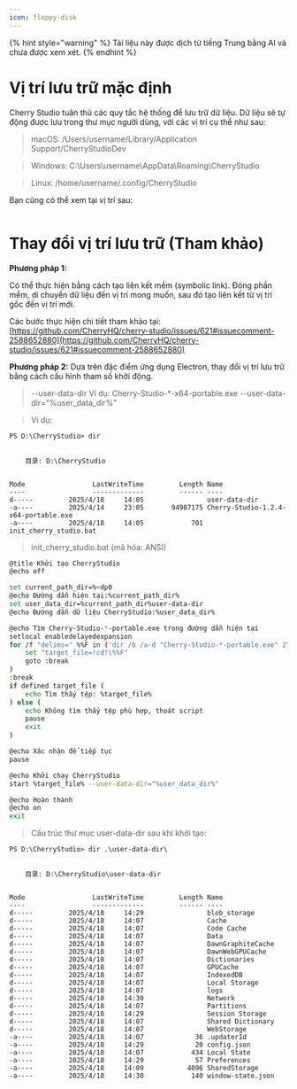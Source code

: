 ```yaml
---
icon: floppy-disk
---
```


{% hint style="warning" %}
Tài liệu này được dịch từ tiếng Trung bằng AI và chưa được xem xét.
{% endhint %}

# Vị trí lưu trữ mặc định

Cherry Studio tuân thủ các quy tắc hệ thống để lưu trữ dữ liệu. Dữ liệu sẽ tự động được lưu trong thư mục người dùng, với các vị trí cụ thể như sau:

> macOS: /Users/username/Library/Application Support/CherryStudioDev

> Windows: C:\Users\username\AppData\Roaming\CherryStudio

> Linux: /home/username/.config/CherryStudio

Bạn cũng có thể xem tại vị trí sau:
<figure><img src="../../.gitbook/assets/image (31).png" alt=""><figcaption></figcaption></figure>



# Thay đổi vị trí lưu trữ (Tham khảo)

**Phương pháp 1:**

Có thể thực hiện bằng cách tạo liên kết mềm (symbolic link). Đóng phần mềm, di chuyển dữ liệu đến vị trí mong muốn, sau đó tạo liên kết từ vị trí gốc đến vị trí mới.

Các bước thực hiện chi tiết tham khảo tại: [https://github.com/CherryHQ/cherry-studio/issues/621#issuecomment-2588652880](https://github.com/CherryHQ/cherry-studio/issues/621#issuecomment-2588652880)

**Phương pháp 2:**
Dựa trên đặc điểm ứng dụng Electron, thay đổi vị trí lưu trữ bằng cách cấu hình tham số khởi động.

> --user-data-dir
> Ví dụ: Cherry-Studio-*-x64-portable.exe --user-data-dir="%user_data_dir%"

> Ví dụ:

```shell
PS D:\CherryStudio> dir


    目录: D:\CherryStudio


Mode                 LastWriteTime         Length Name
----                 -------------         ------ ----
d-----         2025/4/18     14:05                user-data-dir
-a----         2025/4/14     23:05       94987175 Cherry-Studio-1.2.4-x64-portable.exe
-a----         2025/4/18     14:05            701 init_cherry_studio.bat
```

> init_cherry_studio.bat (mã hóa: ANSI)

```bash
@title Khởi tạo CherryStudio
@echo off

set current_path_dir=%~dp0
@echo Đường dẫn hiện tại:%current_path_dir%
set user_data_dir=%current_path_dir%user-data-dir
@echo Đường dẫn dữ liệu CherryStudio:%user_data_dir%

@echo Tìm Cherry-Studio-*-portable.exe trong đường dẫn hiện tại
setlocal enabledelayedexpansion
for /f "delims=" %%F in ('dir /b /a-d "Cherry-Studio-*-portable.exe" 2^>nul') do ( #Vui lòng thay đổi thành tên tệp thực tế đã tải xuống, tên từ trang web chính thức và Github khác nhau
    set "target_file=!cd!\%%F"
    goto :break
)
:break
if defined target_file (
    echo Tìm thấy tệp: %target_file%
) else (
    echo Không tìm thấy tệp phù hợp, thoát script
    pause
    exit
)

@echo Xác nhận để tiếp tục
pause

@echo Khởi chạy CherryStudio
start %target_file% --user-data-dir="%user_data_dir%"

@echo Hoàn thành
@echo on
exit
```

> Cấu trúc thư mục user-data-dir sau khi khởi tạo:

```shell
PS D:\CherryStudio> dir .\user-data-dir\


    目录: D:\CherryStudio\user-data-dir


Mode                 LastWriteTime         Length Name
----                 -------------         ------ ----
d-----         2025/4/18     14:29                blob_storage
d-----         2025/4/18     14:07                Cache
d-----         2025/4/18     14:07                Code Cache
d-----         2025/4/18     14:07                Data
d-----         2025/4/18     14:07                DawnGraphiteCache
d-----         2025/4/18     14:07                DawnWebGPUCache
d-----         2025/4/18     14:07                Dictionaries
d-----         2025/4/18     14:07                GPUCache
d-----         2025/4/18     14:07                IndexedDB
d-----         2025/4/18     14:07                Local Storage
d-----         2025/4/18     14:07                logs
d-----         2025/4/18     14:30                Network
d-----         2025/4/18     14:07                Partitions
d-----         2025/4/18     14:29                Session Storage
d-----         2025/4/18     14:07                Shared Dictionary
d-----         2025/4/18     14:07                WebStorage
-a----         2025/4/18     14:07             36 .updaterId
-a----         2025/4/18     14:29             20 config.json
-a----         2025/4/18     14:07            434 Local State
-a----         2025/4/18     14:29             57 Preferences
-a----         2025/4/18     14:09           4096 SharedStorage
-a----         2025/4/18     14:30            140 window-state.json
```